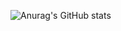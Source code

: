 ![Anurag's GitHub stats](https://github-readme-stats.vercel.app/api?username=JeremyGuo&show_icons=true&theme=radical&count_private=true)
